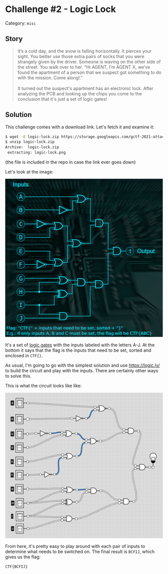 # Challenge #2 - Logic Lock

Category: `misc`

## Story
>It’s a cold day, and the snow is falling horizontally. It pierces your sight. You better use those extra pairs of socks that you were strangely given by the driver. Someone is waving on the other side of the street. You walk over to her. "Hi AGENT, I’m AGENT X, we’ve found the apartment of a person that we suspect got something to do with the mission. Come along!."<br/><br/>
>It turned out the suspect's apartment has an electronic lock. After analyzing the PCB and looking up the chips you come to the conclusion that it's just a set of logic gates!

## Solution

This challenge comes with a download link. Let's fetch it and examine it:

```sh
$ wget -O logic-lock.zip https://storage.googleapis.com/gctf-2021-attachments-project/419bcccb21e0773e1a7db7ddcb4d557c7d19b5a76cd421851d9e20ab451702b252de11e90d14c3992f14bb4c5b330ea5368f8c52eb1e4c8f82f153aea6566d56
$ unzip logic-lock.zip
Archive:  logic-lock.zip
 extracting: logic-lock.png
```

(the file is included in the repo in case the link ever goes down)

Let's look at the image:

![Logic gates](logic-lock.png)

It's a set of [logic gates](https://en.wikipedia.org/wiki/Logic_gate) with the inputs labeled with the letters A-J. At the bottom it says that the flag is the inputs that need to be set, sorted and enclosed in `CTF{}`.

As usual, I'm going to go with the simplest solution and use https://logic.ly/ to build the circuit and play with the inputs. There are certainly other ways to solve this.

This is what the circuit looks like like:

![Circuit in logic.ly](circuit.png)

From here, it's pretty easy to play around with each pair of inputs to determine what needs to be switched on. The final result is `BCFIJ`, which gives us the flag:

```
CTF{BCFIJ}
```
